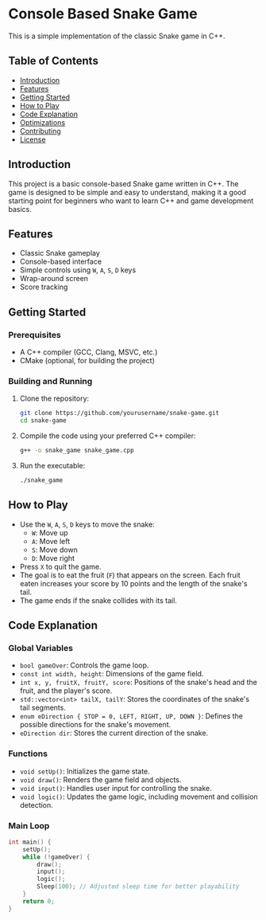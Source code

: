 # Console Based Snake Game

This is a simple implementation of the classic Snake game in C++.

## Table of Contents

- [Introduction](#introduction)
- [Features](#features)
- [Getting Started](#getting-started)
- [How to Play](#how-to-play)
- [Code Explanation](#code-explanation)
- [Optimizations](#optimizations)
- [Contributing](#contributing)
- [License](#license)

## Introduction

This project is a basic console-based Snake game written in C++. The game is designed to be simple and easy to understand, making it a good starting point for beginners who want to learn C++ and game development basics.

## Features

- Classic Snake gameplay
- Console-based interface
- Simple controls using `W`, `A`, `S`, `D` keys
- Wrap-around screen
- Score tracking

## Getting Started

### Prerequisites

- A C++ compiler (GCC, Clang, MSVC, etc.)
- CMake (optional, for building the project)

### Building and Running

1. Clone the repository:
    ```bash
    git clone https://github.com/yourusername/snake-game.git
    cd snake-game
    ```

2. Compile the code using your preferred C++ compiler:
    ```bash
    g++ -o snake_game snake_game.cpp
    ```

3. Run the executable:
    ```bash
    ./snake_game
    ```

## How to Play

- Use the `W`, `A`, `S`, `D` keys to move the snake:
  - `W`: Move up
  - `A`: Move left
  - `S`: Move down
  - `D`: Move right
- Press `X` to quit the game.
- The goal is to eat the fruit (`F`) that appears on the screen. Each fruit eaten increases your score by 10 points and the length of the snake's tail.
- The game ends if the snake collides with its tail.

## Code Explanation

### Global Variables

- `bool gameOver`: Controls the game loop.
- `const int width, height`: Dimensions of the game field.
- `int x, y, fruitX, fruitY, score`: Positions of the snake's head and the fruit, and the player's score.
- `std::vector<int> tailX, tailY`: Stores the coordinates of the snake's tail segments.
- `enum eDirection { STOP = 0, LEFT, RIGHT, UP, DOWN }`: Defines the possible directions for the snake's movement.
- `eDirection dir`: Stores the current direction of the snake.

### Functions

- `void setUp()`: Initializes the game state.
- `void draw()`: Renders the game field and objects.
- `void input()`: Handles user input for controlling the snake.
- `void logic()`: Updates the game logic, including movement and collision detection.

### Main Loop

```cpp
int main() {
    setUp();
    while (!gameOver) {
        draw();
        input();
        logic();
        Sleep(100); // Adjusted sleep time for better playability
    }
    return 0;
}
